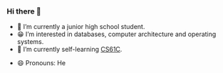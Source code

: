 ### Hi there 👋
- 🔭 I’m currently a junior high school student.
- 😁 I’m interested in databases, computer architecture and operating systems.
- 🌱 I’m currently self-learning [CS61C](https://inst.eecs.berkeley.edu/~cs61c/su21/).
<!-- - 🤔 I’m looking for help with Linux driver for Realtek 8852BE network adapter. -->
- 😄 Pronouns: He
<!--
**unuing/unuing** is a ✨ _special_ ✨ repository because its `README.md` (this file) appears on your GitHub profile.

Here are some ideas to get you started:


- 🌱 I’m currently learning ...
- 👯 I’m looking to collaborate on ...
- 🤔 I’m looking for help with ...
- 💬 Ask me about ...
- 📫 How to reach me: ...
- 😄 Pronouns: ...
- ⚡ Fun fact: ...
-->
